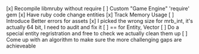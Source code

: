 
[x] Recompile libmruby without require
[ ] Custom "Game Engine" 'require' gem
[x] Have ruby code change entities
[x] Track Memory Usage
[ ] Introduce Better errors for assets
[x] I picked the wrong size for mrb_int, it's actually 64 bit, I need to audit and fix it
[ ] == for Entity, Vector
[ ] Do a special entity regristration and free to check we actually clean them up
[ ] Come up with an algorithm to make sure the more challenging gaps are achieveable

